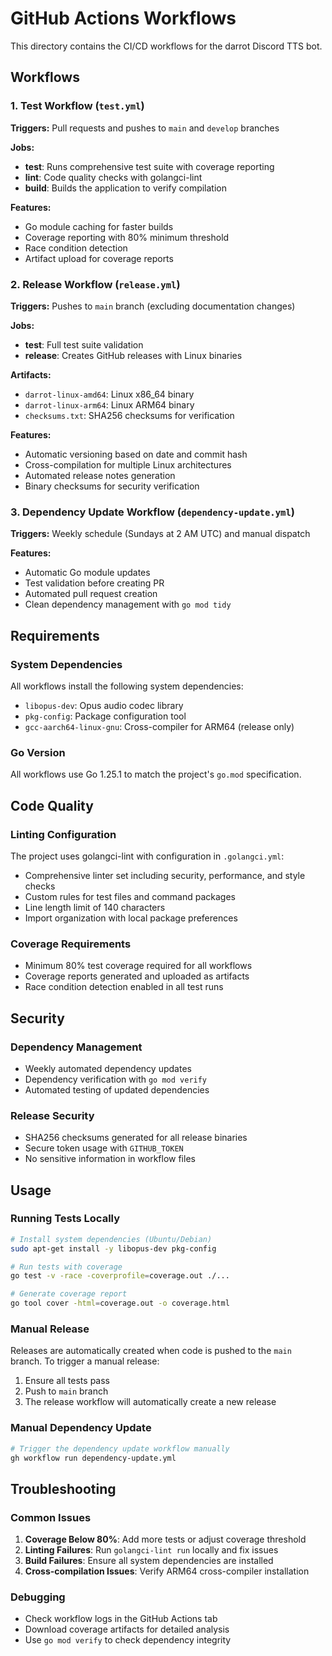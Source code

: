 # GitHub Actions Workflows

This directory contains the CI/CD workflows for the darrot Discord TTS bot.

## Workflows

### 1. Test Workflow (`test.yml`)
**Triggers:** Pull requests and pushes to `main` and `develop` branches

**Jobs:**
- **test**: Runs comprehensive test suite with coverage reporting
- **lint**: Code quality checks with golangci-lint
- **build**: Builds the application to verify compilation

**Features:**
- Go module caching for faster builds
- Coverage reporting with 80% minimum threshold
- Race condition detection
- Artifact upload for coverage reports

### 2. Release Workflow (`release.yml`)
**Triggers:** Pushes to `main` branch (excluding documentation changes)

**Jobs:**
- **test**: Full test suite validation
- **release**: Creates GitHub releases with Linux binaries

**Artifacts:**
- `darrot-linux-amd64`: Linux x86_64 binary
- `darrot-linux-arm64`: Linux ARM64 binary
- `checksums.txt`: SHA256 checksums for verification

**Features:**
- Automatic versioning based on date and commit hash
- Cross-compilation for multiple Linux architectures
- Automated release notes generation
- Binary checksums for security verification

### 3. Dependency Update Workflow (`dependency-update.yml`)
**Triggers:** Weekly schedule (Sundays at 2 AM UTC) and manual dispatch

**Features:**
- Automatic Go module updates
- Test validation before creating PR
- Automated pull request creation
- Clean dependency management with `go mod tidy`

## Requirements

### System Dependencies
All workflows install the following system dependencies:
- `libopus-dev`: Opus audio codec library
- `pkg-config`: Package configuration tool
- `gcc-aarch64-linux-gnu`: Cross-compiler for ARM64 (release only)

### Go Version
All workflows use Go 1.25.1 to match the project's `go.mod` specification.

## Code Quality

### Linting Configuration
The project uses golangci-lint with configuration in `.golangci.yml`:
- Comprehensive linter set including security, performance, and style checks
- Custom rules for test files and command packages
- Line length limit of 140 characters
- Import organization with local package preferences

### Coverage Requirements
- Minimum 80% test coverage required for all workflows
- Coverage reports generated and uploaded as artifacts
- Race condition detection enabled in all test runs

## Security

### Dependency Management
- Weekly automated dependency updates
- Dependency verification with `go mod verify`
- Automated testing of updated dependencies

### Release Security
- SHA256 checksums generated for all release binaries
- Secure token usage with `GITHUB_TOKEN`
- No sensitive information in workflow files

## Usage

### Running Tests Locally
```bash
# Install system dependencies (Ubuntu/Debian)
sudo apt-get install -y libopus-dev pkg-config

# Run tests with coverage
go test -v -race -coverprofile=coverage.out ./...

# Generate coverage report
go tool cover -html=coverage.out -o coverage.html
```

### Manual Release
Releases are automatically created when code is pushed to the `main` branch. To trigger a manual release:
1. Ensure all tests pass
2. Push to `main` branch
3. The release workflow will automatically create a new release

### Manual Dependency Update
```bash
# Trigger the dependency update workflow manually
gh workflow run dependency-update.yml
```

## Troubleshooting

### Common Issues
1. **Coverage Below 80%**: Add more tests or adjust coverage threshold
2. **Linting Failures**: Run `golangci-lint run` locally and fix issues
3. **Build Failures**: Ensure all system dependencies are installed
4. **Cross-compilation Issues**: Verify ARM64 cross-compiler installation

### Debugging
- Check workflow logs in the GitHub Actions tab
- Download coverage artifacts for detailed analysis
- Use `go mod verify` to check dependency integrity